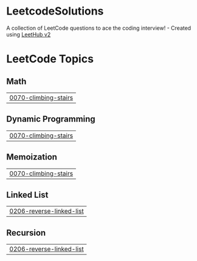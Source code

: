 # LeetcodeSolutions
A collection of LeetCode questions to ace the coding interview! - Created using [LeetHub v2](https://github.com/arunbhardwaj/LeetHub-2.0)

<!---LeetCode Topics Start-->
# LeetCode Topics
## Math
|  |
| ------- |
| [0070-climbing-stairs](https://github.com/Wiz-Rayyan/LeetcodeSolutions/tree/master/0070-climbing-stairs) |
## Dynamic Programming
|  |
| ------- |
| [0070-climbing-stairs](https://github.com/Wiz-Rayyan/LeetcodeSolutions/tree/master/0070-climbing-stairs) |
## Memoization
|  |
| ------- |
| [0070-climbing-stairs](https://github.com/Wiz-Rayyan/LeetcodeSolutions/tree/master/0070-climbing-stairs) |
## Linked List
|  |
| ------- |
| [0206-reverse-linked-list](https://github.com/Wiz-Rayyan/LeetcodeSolutions/tree/master/0206-reverse-linked-list) |
## Recursion
|  |
| ------- |
| [0206-reverse-linked-list](https://github.com/Wiz-Rayyan/LeetcodeSolutions/tree/master/0206-reverse-linked-list) |
<!---LeetCode Topics End-->